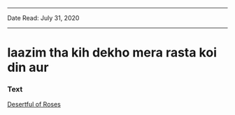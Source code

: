 ***
Date Read: July 31, 2020
***

# laazim tha kih dekho mera rasta koi din aur

### Text
[Desertful of Roses](http://www.columbia.edu/itc/mealac/pritchett/00ghalib/066/index_066.html)

